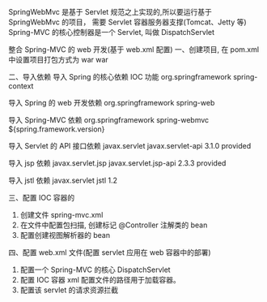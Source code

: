 SpringWebMvc 是基于 Servlet 规范之上实现的,所以要运行基于 SpringWebMvc 的项目，
需要 Servlet 容器服务器支撑(Tomcat、Jetty 等)
Spring-MVC 的核心控制器是一个 Servlet, 叫做 DispatchServlet

整合 Spring-MVC 的 web 开发(基于 web.xml 配置)
一、创建项目, 在 pom.xml 中设置项目打包方式为 war
   <packaging>war</packaging>

二、导入依赖
导入 Spring 的核心依赖 IOC 功能
<dependency>
    <groupId>org.springframework</groupId>
    <artifactId>spring-context</artifactId>
</dependency>

导入 Spring 的 web 开发依赖
<dependency>
    <groupId>org.springframework</groupId>
    <artifactId>spring-web</artifactId>
</dependency>

导入 Spring-MVC 依赖
<dependency>
    <groupId>org.springframework</groupId>
    <artifactId>spring-webmvc</artifactId>
    <version>${spring.framework.version}</version>
</dependency>

导入 Servlet 的 API 接口依赖
<dependency>
    <groupId>javax.servlet</groupId>
    <artifactId>javax.servlet-api</artifactId>
    <version>3.1.0</version>
    <scope>provided</scope>
</dependency>

导入 jsp 依赖
<dependency>
    <groupId>javax.servlet.jsp</groupId>
    <artifactId>javax.servlet.jsp-api</artifactId>
    <version>2.3.3</version>
    <scope>provided</scope>
</dependency>

导入 jstl 依赖
<dependency>
    <groupId>javax.servlet</groupId>
    <artifactId>jstl</artifactId>
    <version>1.2</version>
</dependency>

三、配置 IOC 容器的
 1. 创建文件 spring-mvc.xml
 2. 在文件中配置包扫描, 创建标记 @Controller 注解类的 bean
 3. 配置创建视图解析器的 bean

四、配置 web.xml 文件(配置 servlet 应用在 web 容器中的部署)
 1. 配置一个 Spring-MVC 的核心 DispatchServlet
 2. 配置 IOC 容器 xml 配置文件的路径用于加载容器。
 3. 配置该 servlet 的请求资源拦截

